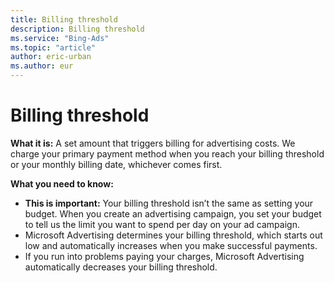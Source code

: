 ```yaml
---
title: Billing threshold
description: Billing threshold
ms.service: "Bing-Ads"
ms.topic: "article"
author: eric-urban
ms.author: eur
---
```


# Billing threshold

**What it is:** A set amount that triggers billing for advertising costs. We charge your primary payment method when you reach your billing threshold or your monthly billing date, whichever comes first.

**What you need to know:**
- **This is important:** Your billing threshold isn’t the same as setting your budget. When you create an advertising campaign, you set your budget to tell us the limit you want to spend per day on your ad campaign.
- Microsoft Advertising determines your billing threshold, which starts out low and automatically increases when you make successful payments.
- If you run into problems paying your charges, Microsoft Advertising automatically decreases your billing threshold.



